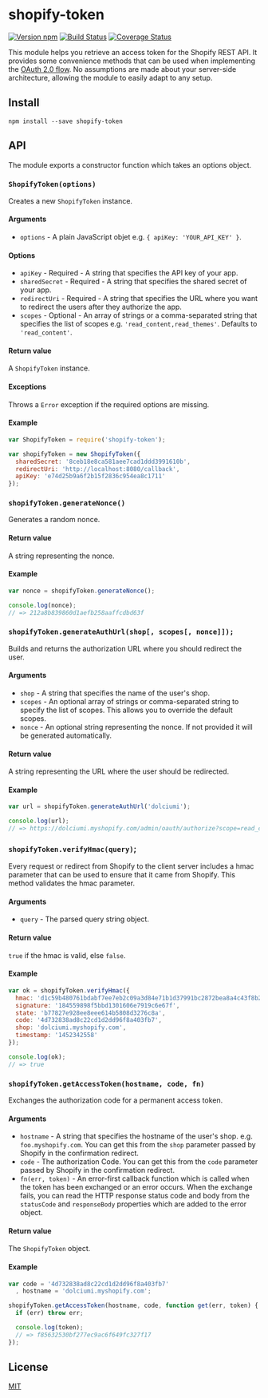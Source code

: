# shopify-token

[![Version npm][npm-shopify-token-badge]][npm-shopify-token]
[![Build Status][travis-shopify-token-badge]][travis-shopify-token]
[![Coverage Status][coverage-shopify-token-badge]][coverage-shopify-token]

This module helps you retrieve an access token for the Shopify REST API. It
provides some convenience methods that can be used when implementing the
[OAuth 2.0 flow][shopify-oauth-doc]. No assumptions are made about your
server-side architecture, allowing the module to easily adapt to any setup.

## Install

```
npm install --save shopify-token
```

## API

The module exports a constructor function which takes an options object.

### `ShopifyToken(options)`

Creates a new `ShopifyToken` instance.

#### Arguments

- `options` - A plain JavaScript objet e.g. `{ apiKey: 'YOUR_API_KEY' }`.

#### Options

- `apiKey` - Required - A string that specifies the API key of your app.
- `sharedSecret` - Required - A string that specifies the shared secret of your
  app.
- `redirectUri` - Required - A string that specifies the URL where you want to
  redirect the users after they authorize the app.
- `scopes` - Optional - An array of strings or a comma-separated string that
  specifies the list of scopes e.g. `'read_content,read_themes'`. Defaults to
  `'read_content'`.

#### Return value

A `ShopifyToken` instance.

#### Exceptions

Throws a `Error` exception if the required options are missing.

#### Example

```js
var ShopifyToken = require('shopify-token');

var shopifyToken = new ShopifyToken({
  sharedSecret: '8ceb18e8ca581aee7cad1ddd3991610b',
  redirectUri: 'http://localhost:8080/callback',
  apiKey: 'e74d25b9a6f2b15f2836c954ea8c1711'
});
```

### `shopifyToken.generateNonce()`

Generates a random nonce.

#### Return value

A string representing the nonce.

#### Example

```js
var nonce = shopifyToken.generateNonce();

console.log(nonce);
// => 212a8b839860d1aefb258aaffcdbd63f
```

### `shopifyToken.generateAuthUrl(shop[, scopes[, nonce]]);`

Builds and returns the authorization URL where you should redirect the user.

#### Arguments

- `shop` - A string that specifies the name of the user's shop.
- `scopes` - An optional array of strings or comma-separated string to specify
  the list of scopes. This allows you to override the default scopes.
- `nonce` - An optional string representing the nonce. If not provided it will
  be generated automatically.

#### Return value

A string representing the URL where the user should be redirected.

#### Example

```js
var url = shopifyToken.generateAuthUrl('dolciumi');

console.log(url);
// => https://dolciumi.myshopify.com/admin/oauth/authorize?scope=read_content&state=7194ee27dd47ac9efb0ad04e93750e64&redirect_uri=http%3A%2F%2Flocalhost%3A8080%2Fcallback&client_id=e74d25b9a6f2b15f2836c954ea8c1711
```

### `shopifyToken.verifyHmac(query)`;

Every request or redirect from Shopify to the client server includes a hmac
parameter that can be used to ensure that it came from Shopify. This method
validates the hmac parameter.

#### Arguments

- `query` - The parsed query string object.

#### Return value

`true` if the hmac is valid, else `false`.

#### Example

```js
var ok = shopifyToken.verifyHmac({
  hmac: 'd1c59b480761bdabf7ee7eb2c09a3d84e71b1d37991bc2872bea8a4c43f8b2b3',
  signature: '184559898f5bbd1301606e7919c6e67f',
  state: 'b77827e928ee8eee614b5808d3276c8a',
  code: '4d732838ad8c22cd1d2dd96f8a403fb7',
  shop: 'dolciumi.myshopify.com',
  timestamp: '1452342558'
});

console.log(ok);
// => true
```

### `shopifyToken.getAccessToken(hostname, code, fn)`

Exchanges the authorization code for a permanent access token.

#### Arguments

- `hostname` - A string that specifies the hostname of the user's shop.
  e.g. `foo.myshopify.com`. You can get this from the `shop` parameter passed
  by Shopify in the confirmation redirect.
- `code` - The authorization Code. You can get this from the `code` parameter
  passed by Shopify in the confirmation redirect.
- `fn(err, token)` - An error-first callback function which is called when the
  token has been exchanged or an error occurs. When the exchange fails, you can
  read the HTTP response status code and body from the `statusCode` and
  `responseBody` properties which are added to the error object.

#### Return value

The `ShopifyToken` object.

#### Example

```js
var code = '4d732838ad8c22cd1d2dd96f8a403fb7'
  , hostname = 'dolciumi.myshopify.com';

shopifyToken.getAccessToken(hostname, code, function get(err, token) {
  if (err) throw err;

  console.log(token);
  // => f85632530bf277ec9ac6f649fc327f17
});
```

## License

[MIT](LICENSE)

[npm-shopify-token-badge]: https://img.shields.io/npm/v/shopify-token.svg
[npm-shopify-token]: https://www.npmjs.com/package/shopify-token
[travis-shopify-token-badge]: https://img.shields.io/travis/lpinca/shopify-token/master.svg
[travis-shopify-token]: https://travis-ci.org/lpinca/shopify-token
[coverage-shopify-token-badge]: https://img.shields.io/coveralls/lpinca/shopify-token/master.svg
[coverage-shopify-token]: https://coveralls.io/r/lpinca/shopify-token?branch=master
[shopify-oauth-doc]: https://help.shopify.com/api/guides/authentication/oauth
